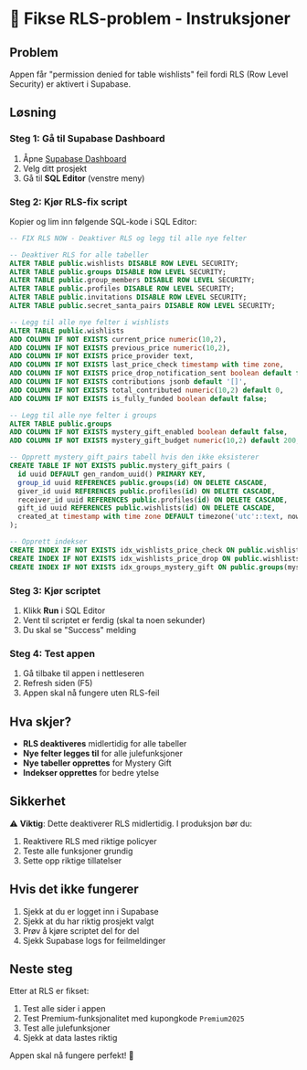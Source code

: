 # 🔧 Fikse RLS-problem - Instruksjoner

## Problem
Appen får "permission denied for table wishlists" feil fordi RLS (Row Level Security) er aktivert i Supabase.

## Løsning

### Steg 1: Gå til Supabase Dashboard
1. Åpne [Supabase Dashboard](https://supabase.com/dashboard)
2. Velg ditt prosjekt
3. Gå til **SQL Editor** (venstre meny)

### Steg 2: Kjør RLS-fix script
Kopier og lim inn følgende SQL-kode i SQL Editor:

```sql
-- FIX RLS NOW - Deaktiver RLS og legg til alle nye felter

-- Deaktiver RLS for alle tabeller
ALTER TABLE public.wishlists DISABLE ROW LEVEL SECURITY;
ALTER TABLE public.groups DISABLE ROW LEVEL SECURITY;
ALTER TABLE public.group_members DISABLE ROW LEVEL SECURITY;
ALTER TABLE public.profiles DISABLE ROW LEVEL SECURITY;
ALTER TABLE public.invitations DISABLE ROW LEVEL SECURITY;
ALTER TABLE public.secret_santa_pairs DISABLE ROW LEVEL SECURITY;

-- Legg til alle nye felter i wishlists
ALTER TABLE public.wishlists 
ADD COLUMN IF NOT EXISTS current_price numeric(10,2),
ADD COLUMN IF NOT EXISTS previous_price numeric(10,2),
ADD COLUMN IF NOT EXISTS price_provider text,
ADD COLUMN IF NOT EXISTS last_price_check timestamp with time zone,
ADD COLUMN IF NOT EXISTS price_drop_notification_sent boolean default false,
ADD COLUMN IF NOT EXISTS contributions jsonb default '[]',
ADD COLUMN IF NOT EXISTS total_contributed numeric(10,2) default 0,
ADD COLUMN IF NOT EXISTS is_fully_funded boolean default false;

-- Legg til alle nye felter i groups
ALTER TABLE public.groups 
ADD COLUMN IF NOT EXISTS mystery_gift_enabled boolean default false,
ADD COLUMN IF NOT EXISTS mystery_gift_budget numeric(10,2) default 200;

-- Opprett mystery_gift_pairs tabell hvis den ikke eksisterer
CREATE TABLE IF NOT EXISTS public.mystery_gift_pairs (
  id uuid DEFAULT gen_random_uuid() PRIMARY KEY,
  group_id uuid REFERENCES public.groups(id) ON DELETE CASCADE,
  giver_id uuid REFERENCES public.profiles(id) ON DELETE CASCADE,
  receiver_id uuid REFERENCES public.profiles(id) ON DELETE CASCADE,
  gift_id uuid REFERENCES public.wishlists(id) ON DELETE CASCADE,
  created_at timestamp with time zone DEFAULT timezone('utc'::text, now())
);

-- Opprett indekser
CREATE INDEX IF NOT EXISTS idx_wishlists_price_check ON public.wishlists(last_price_check);
CREATE INDEX IF NOT EXISTS idx_wishlists_price_drop ON public.wishlists(price_drop_notification_sent) WHERE price_drop_notification_sent = false;
CREATE INDEX IF NOT EXISTS idx_groups_mystery_gift ON public.groups(mystery_gift_enabled) WHERE mystery_gift_enabled = true;
```

### Steg 3: Kjør scriptet
1. Klikk **Run** i SQL Editor
2. Vent til scriptet er ferdig (skal ta noen sekunder)
3. Du skal se "Success" melding

### Steg 4: Test appen
1. Gå tilbake til appen i nettleseren
2. Refresh siden (F5)
3. Appen skal nå fungere uten RLS-feil

## Hva skjer?
- **RLS deaktiveres** midlertidig for alle tabeller
- **Nye felter legges til** for alle julefunksjoner
- **Nye tabeller opprettes** for Mystery Gift
- **Indekser opprettes** for bedre ytelse

## Sikkerhet
⚠️ **Viktig**: Dette deaktiverer RLS midlertidig. I produksjon bør du:
1. Reaktivere RLS med riktige policyer
2. Teste alle funksjoner grundig
3. Sette opp riktige tillatelser

## Hvis det ikke fungerer
1. Sjekk at du er logget inn i Supabase
2. Sjekk at du har riktig prosjekt valgt
3. Prøv å kjøre scriptet del for del
4. Sjekk Supabase logs for feilmeldinger

## Neste steg
Etter at RLS er fikset:
1. Test alle sider i appen
2. Test Premium-funksjonalitet med kupongkode `Premium2025`
3. Test alle julefunksjoner
4. Sjekk at data lastes riktig

Appen skal nå fungere perfekt! 🎉
